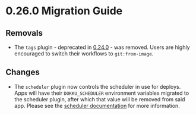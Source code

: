 # 0.26.0 Migration Guide

## Removals

- The `tags` plugin - deprecated in [0.24.0](/docs/appendices/0.24.0-migration-guide.md) - was removed. Users are highly encouraged to switch their workflows to `git:from-image`.

## Changes

- The `scheduler` plugin now controls the scheduler in use for deploys. Apps will have their `DOKKU_SCHEDULER` environment variables migrated to the scheduler plugin, after which that value will be removed from said app. Please see the [scheduler documentation](/docs/deployment/schedulers/scheduler-management.md) for more information.

